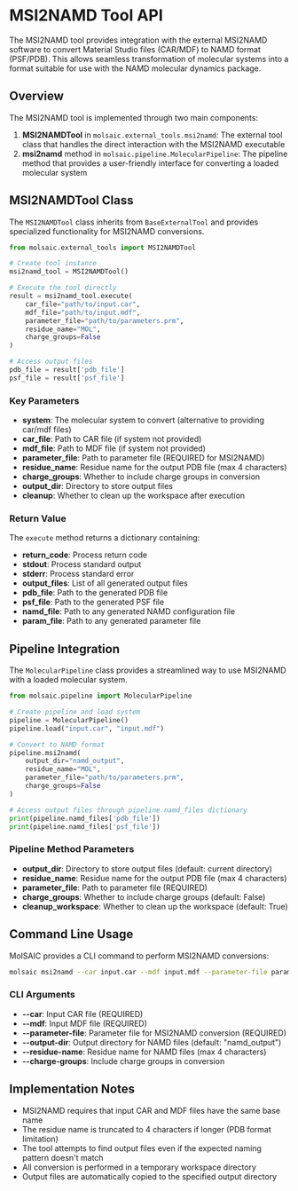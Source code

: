 # MSI2NAMD Tool API

The MSI2NAMD tool provides integration with the external MSI2NAMD software to convert Material Studio files (CAR/MDF) to NAMD format (PSF/PDB). This allows seamless transformation of molecular systems into a format suitable for use with the NAMD molecular dynamics package.

## Overview

The MSI2NAMD tool is implemented through two main components:

1. **MSI2NAMDTool** in `molsaic.external_tools.msi2namd`: The external tool class that handles the direct interaction with the MSI2NAMD executable
2. **msi2namd** method in `molsaic.pipeline.MolecularPipeline`: The pipeline method that provides a user-friendly interface for converting a loaded molecular system

## MSI2NAMDTool Class

The `MSI2NAMDTool` class inherits from `BaseExternalTool` and provides specialized functionality for MSI2NAMD conversions.

```python
from molsaic.external_tools import MSI2NAMDTool

# Create tool instance
msi2namd_tool = MSI2NAMDTool()

# Execute the tool directly
result = msi2namd_tool.execute(
    car_file="path/to/input.car",
    mdf_file="path/to/input.mdf",
    parameter_file="path/to/parameters.prm",
    residue_name="MOL",
    charge_groups=False
)

# Access output files
pdb_file = result['pdb_file']
psf_file = result['psf_file']
```

### Key Parameters

- **system**: The molecular system to convert (alternative to providing car/mdf files)
- **car_file**: Path to CAR file (if system not provided)
- **mdf_file**: Path to MDF file (if system not provided)
- **parameter_file**: Path to parameter file (REQUIRED for MSI2NAMD)
- **residue_name**: Residue name for the output PDB file (max 4 characters)
- **charge_groups**: Whether to include charge groups in conversion
- **output_dir**: Directory to store output files
- **cleanup**: Whether to clean up the workspace after execution

### Return Value

The `execute` method returns a dictionary containing:

- **return_code**: Process return code
- **stdout**: Process standard output
- **stderr**: Process standard error
- **output_files**: List of all generated output files
- **pdb_file**: Path to the generated PDB file
- **psf_file**: Path to the generated PSF file
- **namd_file**: Path to any generated NAMD configuration file
- **param_file**: Path to any generated parameter file

## Pipeline Integration

The `MolecularPipeline` class provides a streamlined way to use MSI2NAMD with a loaded molecular system.

```python
from molsaic.pipeline import MolecularPipeline

# Create pipeline and load system
pipeline = MolecularPipeline()
pipeline.load("input.car", "input.mdf")

# Convert to NAMD format
pipeline.msi2namd(
    output_dir="namd_output",
    residue_name="MOL",
    parameter_file="path/to/parameters.prm",
    charge_groups=False
)

# Access output files through pipeline.namd_files dictionary
print(pipeline.namd_files['pdb_file'])
print(pipeline.namd_files['psf_file'])
```

### Pipeline Method Parameters

- **output_dir**: Directory to store output files (default: current directory)
- **residue_name**: Residue name for the output PDB file (max 4 characters)
- **parameter_file**: Path to parameter file (REQUIRED)
- **charge_groups**: Whether to include charge groups (default: False)
- **cleanup_workspace**: Whether to clean up the workspace (default: True)

## Command Line Usage

MolSAIC provides a CLI command to perform MSI2NAMD conversions:

```bash
molsaic msi2namd --car input.car --mdf input.mdf --parameter-file params.prm --output-dir namd_output --residue-name MOL
```

### CLI Arguments

- **--car**: Input CAR file (REQUIRED)
- **--mdf**: Input MDF file (REQUIRED)
- **--parameter-file**: Parameter file for MSI2NAMD conversion (REQUIRED)
- **--output-dir**: Output directory for NAMD files (default: "namd_output")
- **--residue-name**: Residue name for NAMD files (max 4 characters)
- **--charge-groups**: Include charge groups in conversion

## Implementation Notes

- MSI2NAMD requires that input CAR and MDF files have the same base name
- The residue name is truncated to 4 characters if longer (PDB format limitation)
- The tool attempts to find output files even if the expected naming pattern doesn't match
- All conversion is performed in a temporary workspace directory
- Output files are automatically copied to the specified output directory